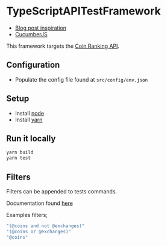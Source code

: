 # TypeScriptAPITestFramework

- [Blog post inspiration](https://sylvain.pontoreau.com/2018/04/30/typescript-cucumber-getting-started)
- [CucumberJS](https://github.com/cucumber/cucumber-js)

This framework targets the [Coin Ranking API](https://rapidapi.com/Coinranking/api/coinranking1).

## Configuration

- Populate the config file found at `src/config/env.json`

## Setup

- Install [node](https://nodejs.org/en/download/)
- Install [yarn](https://classic.yarnpkg.com/lang/en/docs/install/#mac-stable)

## Run it locally

```bash
yarn build
yarn test
```

## Filters

Filters can be appended to tests commands.

Documentation found [here](https://cucumber.io/docs/cucumber/api/#tag-expressions)

Examples filters;

```bash
"(@coins and not @exchanges)"
"(@coins or @exchanges)"
"@coins"
```
